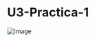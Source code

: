 # U3-Practica-1

![image](https://github.com/AngelDavidFloresQuintanilla/U3-Practica-1/assets/148559104/18ade47b-e4ac-46c4-bb58-c83b7a3621d1)
